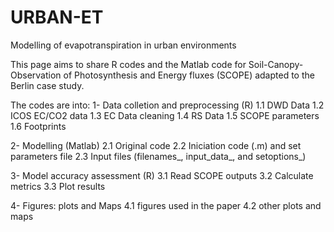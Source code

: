 # URBAN-ET
Modelling of evapotranspiration in urban environments

This page aims to share R codes and the Matlab code for Soil-Canopy-Observation of Photosynthesis and Energy fluxes (SCOPE) adapted to the Berlin case study.

The codes are into:
1- Data colletion and preprocessing (R)
   1.1 DWD Data
   1.2 ICOS EC/CO2 data
   1.3 EC Data cleaning
   1.4 RS Data
   1.5 SCOPE parameters
   1.6 Footprints
   
2- Modelling (Matlab)
   2.1 Original code
   2.2 Iniciation code (.m) and set parameters file
   2.3 Input files (filenames_, input_data_, and setoptions_)
   
3- Model accuracy assessment (R)
   3.1 Read SCOPE outputs
   3.2 Calculate metrics
   3.3 Plot results
   
4- Figures: plots and Maps
   4.1 figures used in the paper
   4.2 other plots and maps

